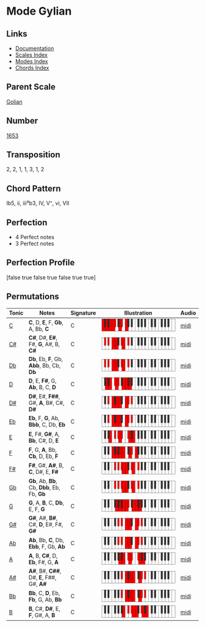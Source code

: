 # Mode Gylian

## Links

- [Documentation](README.md)
- [Scales Index](Scales.md)
- [Modes Index](Modes.md)
- [Chords Index](Chords.md)

## Parent Scale

[Golian](ScaleGolian.md)

## Number

[1653](https://ianring.com/musictheory/scales/1653)

## Transposition

2, 2, 1, 1, 3, 1, 2

## Chord Pattern

Ib5, ii, iii⁰b3, IV, V⁺, vi, VII

## Perfection

- 4 Perfect notes
- 3 Perfect notes

## Perfection Profile

[false true false true false true true]

## Permutations

| Tonic | Notes | Signature | Illustration | Audio |
|-------|-------|-----------|--------------|-------|
| [C](ModeCNaturalGylian.md) | **C**, D, **E**, F, **Gb**, A, Bb, **C** | C | ![CNaturalGylian](ModeCNaturalGylian.png) | [midi](https://github.com/edipermadi/music/blob/main/docs/ModeCNaturalGylian.mid?raw=true) |
| [C#](ModeCSharpGylian.md) | **C#**, D#, **E#**, F#, **G**, A#, B, **C#** | C | ![CSharpGylian](ModeCSharpGylian.png) | [midi](https://github.com/edipermadi/music/blob/main/docs/ModeCSharpGylian.mid?raw=true) |
| [Db](ModeDFlatGylian.md) | **Db**, Eb, **F**, Gb, **Abb**, Bb, Cb, **Db** | C | ![DFlatGylian](ModeDFlatGylian.png) | [midi](https://github.com/edipermadi/music/blob/main/docs/ModeDFlatGylian.mid?raw=true) |
| [D](ModeDNaturalGylian.md) | **D**, E, **F#**, G, **Ab**, B, C, **D** | C | ![DNaturalGylian](ModeDNaturalGylian.png) | [midi](https://github.com/edipermadi/music/blob/main/docs/ModeDNaturalGylian.mid?raw=true) |
| [D#](ModeDSharpGylian.md) | **D#**, E#, **F##**, G#, **A**, B#, C#, **D#** | C | ![DSharpGylian](ModeDSharpGylian.png) | [midi](https://github.com/edipermadi/music/blob/main/docs/ModeDSharpGylian.mid?raw=true) |
| [Eb](ModeEFlatGylian.md) | **Eb**, F, **G**, Ab, **Bbb**, C, Db, **Eb** | C | ![EFlatGylian](ModeEFlatGylian.png) | [midi](https://github.com/edipermadi/music/blob/main/docs/ModeEFlatGylian.mid?raw=true) |
| [E](ModeENaturalGylian.md) | **E**, F#, **G#**, A, **Bb**, C#, D, **E** | C | ![ENaturalGylian](ModeENaturalGylian.png) | [midi](https://github.com/edipermadi/music/blob/main/docs/ModeENaturalGylian.mid?raw=true) |
| [F](ModeFNaturalGylian.md) | **F**, G, **A**, Bb, **Cb**, D, Eb, **F** | C | ![FNaturalGylian](ModeFNaturalGylian.png) | [midi](https://github.com/edipermadi/music/blob/main/docs/ModeFNaturalGylian.mid?raw=true) |
| [F#](ModeFSharpGylian.md) | **F#**, G#, **A#**, B, **C**, D#, E, **F#** | C | ![FSharpGylian](ModeFSharpGylian.png) | [midi](https://github.com/edipermadi/music/blob/main/docs/ModeFSharpGylian.mid?raw=true) |
| [Gb](ModeGFlatGylian.md) | **Gb**, Ab, **Bb**, Cb, **Dbb**, Eb, Fb, **Gb** | C | ![GFlatGylian](ModeGFlatGylian.png) | [midi](https://github.com/edipermadi/music/blob/main/docs/ModeGFlatGylian.mid?raw=true) |
| [G](ModeGNaturalGylian.md) | **G**, A, **B**, C, **Db**, E, F, **G** | C | ![GNaturalGylian](ModeGNaturalGylian.png) | [midi](https://github.com/edipermadi/music/blob/main/docs/ModeGNaturalGylian.mid?raw=true) |
| [G#](ModeGSharpGylian.md) | **G#**, A#, **B#**, C#, **D**, E#, F#, **G#** | C | ![GSharpGylian](ModeGSharpGylian.png) | [midi](https://github.com/edipermadi/music/blob/main/docs/ModeGSharpGylian.mid?raw=true) |
| [Ab](ModeAFlatGylian.md) | **Ab**, Bb, **C**, Db, **Ebb**, F, Gb, **Ab** | C | ![AFlatGylian](ModeAFlatGylian.png) | [midi](https://github.com/edipermadi/music/blob/main/docs/ModeAFlatGylian.mid?raw=true) |
| [A](ModeANaturalGylian.md) | **A**, B, **C#**, D, **Eb**, F#, G, **A** | C | ![ANaturalGylian](ModeANaturalGylian.png) | [midi](https://github.com/edipermadi/music/blob/main/docs/ModeANaturalGylian.mid?raw=true) |
| [A#](ModeASharpGylian.md) | **A#**, B#, **C##**, D#, **E**, F##, G#, **A#** | C | ![ASharpGylian](ModeASharpGylian.png) | [midi](https://github.com/edipermadi/music/blob/main/docs/ModeASharpGylian.mid?raw=true) |
| [Bb](ModeBFlatGylian.md) | **Bb**, C, **D**, Eb, **Fb**, G, Ab, **Bb** | C | ![BFlatGylian](ModeBFlatGylian.png) | [midi](https://github.com/edipermadi/music/blob/main/docs/ModeBFlatGylian.mid?raw=true) |
| [B](ModeBNaturalGylian.md) | **B**, C#, **D#**, E, **F**, G#, A, **B** | C | ![BNaturalGylian](ModeBNaturalGylian.png) | [midi](https://github.com/edipermadi/music/blob/main/docs/ModeBNaturalGylian.mid?raw=true) |
